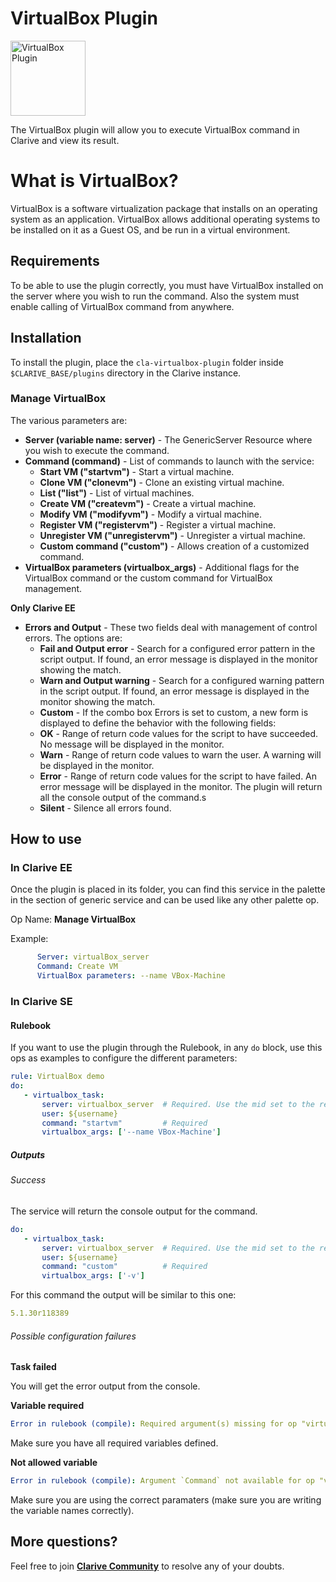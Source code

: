 # VirtualBox Plugin

<img src="https://cdn.rawgit.com/clarive/cla-virtualbox-plugin/master/public/icon/virtualBox.svg?sanitize=true" alt="VirtualBox Plugin" title="VirtualBox Plugin" width="120" height="120">

The VirtualBox plugin will allow you to execute VirtualBox command in Clarive and view its result.

# What is VirtualBox? 

VirtualBox is a software virtualization package that installs on an operating system as an application.  VirtualBox
allows additional operating systems to be installed on it as a Guest OS, and be run in a virtual environment.

## Requirements

To be able to use the plugin correctly, you must have VirtualBox installed on the server where you wish to run the
command.  Also the system must enable calling of VirtualBox command from anywhere.

## Installation

To install the plugin, place the `cla-virtualbox-plugin` folder inside `$CLARIVE_BASE/plugins` directory in the Clarive
instance.

### Manage VirtualBox

The various parameters are:

- **Server (variable name: server)** - The GenericServer Resource where you wish to execute the command. 
- **Command (command)** - List of commands to launch with the service:
    - **Start VM ("startvm")** - Start a virtual machine.
    - **Clone VM ("clonevm")** - Clone an existing virtual machine.
    - **List ("list")** - List of virtual machines.
    - **Create VM ("createvm")** - Create a virtual machine.
    - **Modify VM ("modifyvm")** - Modify a virtual machine.
    - **Register VM ("registervm")** - Register a virtual machine.
    - **Unregister VM ("unregistervm")** - Unregister a virtual machine.
    - **Custom command ("custom")** - Allows creation of a customized command.
- **VirtualBox parameters (virtualbox_args)** - Additional flags for the VirtualBox command or the custom command for VirtualBox
  management.

**Only Clarive EE**

- **Errors and Output** - These two fields deal with management of control errors. The options are:
   - **Fail and Output error** - Search for a configured error pattern in the script output. If found, an error message
     is displayed in the monitor showing the match.
   - **Warn and Output warning** - Search for a configured warning pattern in the script output. If found, an error
     message is displayed in the monitor showing the match.
   - **Custom** - If the combo box Errors is set to custom, a new form is displayed to define the behavior with the
     following fields:
    - **OK** - Range of return code values for the script to have succeeded. No message will be displayed in the
      monitor.
    - **Warn** - Range of return code values to warn the user. A warning will be displayed in the monitor.
    - **Error** - Range of return code values for the script to have failed. An error message will be displayed in the
      monitor.  The plugin will return all the console output of the command.s
   - **Silent** - Silence all errors found.

## How to use

### In Clarive EE

Once the plugin is placed in its folder, you can find this service in the palette in the section of generic service and can be used like any other palette op.

Op Name: **Manage VirtualBox**

Example:

```yaml
      Server: virtualBox_server
      Command: Create VM
      VirtualBox parameters: --name VBox-Machine
``` 

### In Clarive SE

#### Rulebook

If you want to use the plugin through the Rulebook, in any `do` block, use this ops as examples to configure the different parameters:

```yaml
rule: VirtualBox demo
do:
   - virtualbox_task:
       server: virtualbox_server  # Required. Use the mid set to the resource you created
       user: ${username}
       command: "startvm"         # Required
       virtualbox_args: ['--name VBox-Machine']
```

##### Outputs

###### Success

The service will return the console output for the command.

```yaml
do:
   - virtualbox_task:
       server: virtualbox_server  # Required. Use the mid set to the resource you created
       user: ${username}
       command: "custom"          # Required
       virtualbox_args: ['-v']
```

For this command the output will be similar to this one:

```yaml
5.1.30r118389
```

###### Possible configuration failures

**Task failed**

You will get the error output from the console.

**Variable required**

```yaml
Error in rulebook (compile): Required argument(s) missing for op "virtualbox_task": "command"
```

Make sure you have all required variables defined.

**Not allowed variable**

```yaml
Error in rulebook (compile): Argument `Command` not available for op "virtualbox_task"
```

Make sure you are using the correct paramaters (make sure you are writing the variable names correctly).

## More questions?

Feel free to join **[Clarive Community](https://community.clarive.com/)** to resolve any of your doubts.